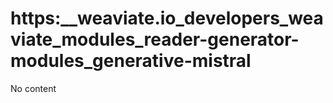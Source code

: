 # https:\_\_weaviate.io_developers_weaviate_modules_reader-generator-modules_generative-mistral

No content
